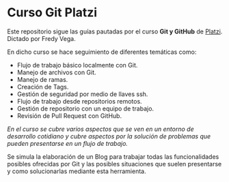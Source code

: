 # Curso Git Platzi

Este repositorio sigue las guías pautadas por el curso **Git y GitHub** de [Platzi](https://platzi.com/). Dictado por Fredy Vega.

En dicho curso se hace seguimiento de diferentes temáticas como:
* Flujo de trabajo básico localmente con Git.
* Manejo de archivos con Git.
* Manejo de ramas.
* Creación de Tags.
* Gestión de seguridad por medio de llaves ssh.
* Flujo de trabajo desde repositorios remotos.
* Gestión de repositorio con un equipo de trabajo.
* Revisión de Pull Request con GitHub.

*En el curso se cubre varios aspectos que se ven en un entorno de desarrollo cotidiano y cubre aspectos por la solución de problemas que pueden presentarse en un flujo de trabajo.*


Se simula la elaboración de un Blog para trabajar todas las funcionalidades posibles ofrecidas por Git y las posibles situaciones que suelen presentarse y como solucionarlas mediante esta herramienta.